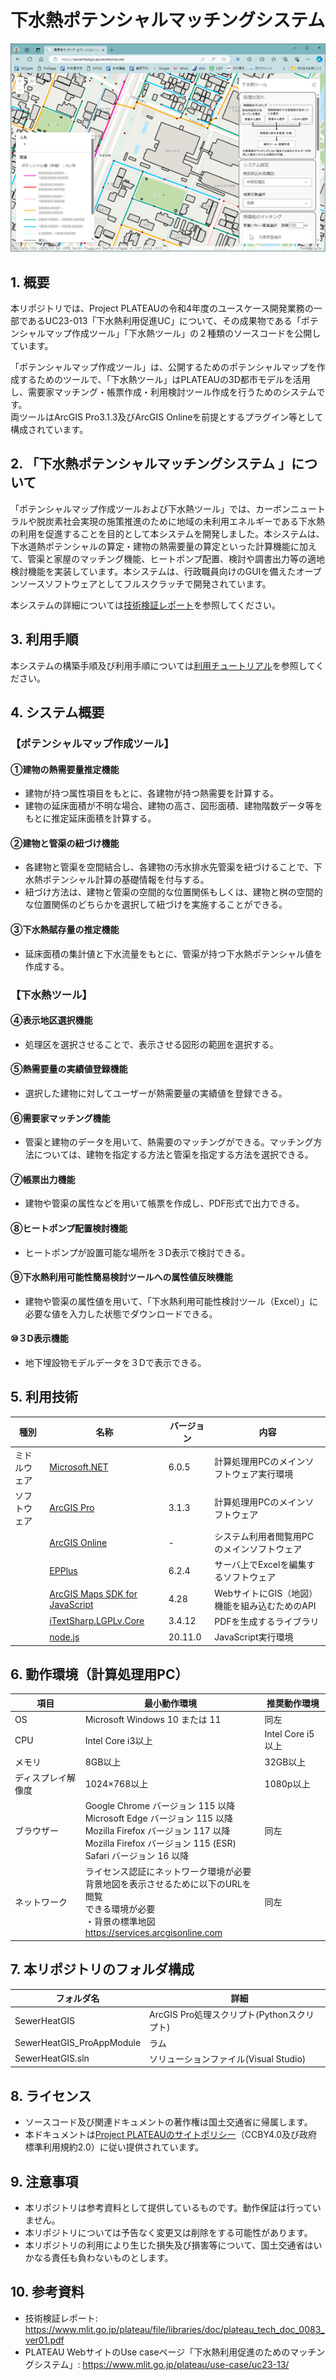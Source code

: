 # 下水熱ポテンシャルマッチングシステム

![概要](./img/Readme_001.png) 

## 1. 概要
本リポジトリでは、Project PLATEAUの令和4年度のユースケース開発業務の一部であるUC23-013「下水熱利用促進UC」について、その成果物である「ポテンシャルマップ作成ツール」「下水熱ツール」の２種類のソースコードを公開しています。

「ポテンシャルマップ作成ツール」は、公開するためのポテンシャルマップを作成するためのツールで、「下水熱ツール」はPLATEAUの3D都市モデルを活用し、需要家マッチング・帳票作成・利用検討ツール作成を行うためのシステムです。  
両ツールはArcGIS Pro3.1.3及びArcGIS Onlineを前提とするプラグイン等として構成されています。

## 2. 「下水熱ポテンシャルマッチングシステム 」について
「ポテンシャルマップ作成ツールおよび下水熱ツール」では、カーボンニュートラルや脱炭素社会実現の施策推進のために地域の未利用エネルギーである下水熱の利用を促進することを目的として本システムを開発しました。本システムは、下水道熱ポテンシャルの算定・建物の熱需要量の算定といった計算機能に加えて、管渠と家屋のマッチング機能、ヒートポンプ配置、検討や調書出力等の適地検討機能を実装しています。本システムは、行政職員向けのGUIを備えたオープンソースソフトウェアとしてフルスクラッチで開発されています。

本システムの詳細については[技術検証レポート](https://www.mlit.go.jp/plateau/file/libraries/doc/plateau_tech_doc_0083_ver01.pdf)を参照してください。

## 3. 利用手順

本システムの構築手順及び利用手順については[利用チュートリアル](https://project-plateau.github.io/Sewage-thermal-matching-system/)を参照してください。

## 4. システム概要
### 【ポテンシャルマップ作成ツール】
#### ①建物の熱需要量推定機能
- 建物が持つ属性項目をもとに、各建物が持つ熱需要を計算する。
- 建物の延床面積が不明な場合、建物の高さ、図形面積、建物階数データ等をもとに推定延床面積を計算する。

#### ②建物と管渠の紐づけ機能
- 各建物と管渠を空間結合し、各建物の汚水排水先管渠を紐づけることで、下水熱ポテンシャル計算の基礎情報を付与する。
- 紐づけ方法は、建物と管渠の空間的な位置関係もしくは、建物と桝の空間的な位置関係のどちらかを選択して紐づけを実施することができる。

#### ③下水熱賦存量の推定機能
- 延床面積の集計値と下水流量をもとに、管渠が持つ下水熱ポテンシャル値を作成する。

### 【下水熱ツール】
#### ④表示地区選択機能
- 処理区を選択させることで、表示させる図形の範囲を選択する。

#### ⑤熱需要量の実績値登録機能
- 選択した建物に対してユーザーが熱需要量の実績値を登録できる。

#### ⑥需要家マッチング機能
- 管渠と建物のデータを用いて、熱需要のマッチングができる。マッチング方法については、建物を指定する方法と管渠を指定する方法を選択できる。

#### ⑦帳票出力機能
- 建物や管渠の属性などを用いて帳票を作成し、PDF形式で出力できる。

#### ⑧ヒートポンプ配置検討機能
- ヒートポンプが設置可能な場所を３D表示で検討できる。

#### ⑨下水熱利用可能性簡易検討ツールへの属性値反映機能
- 建物や管渠の属性値を用いて、「下水熱利用可能性検討ツール（Excel）」に必要な値を入力した状態でダウンロードできる。

#### ⑩３D表示機能
- 地下埋設物モデルデータを３Dで表示できる。


## 5. 利用技術

| 種別              | 名称   | バージョン | 内容 |
| ----------------- | --------|-------------|-----------------------------|
| ミドルウェア       | [Microsoft.NET](https://www.microsoft.com/ja-jp/) | 6.0.5 | 計算処理用PCのメインソフトウェア実行環境 |
| ソフトウェア      | [ArcGIS Pro](https://www.esrij.com/products/arcgis-pro/) | 3.1.3 | 計算処理用PCのメインソフトウェア |
|       | [ArcGIS Online](https://www.esrij.com/products/arcgis-online/) | - | システム利用者閲覧用PCのメインソフトウェア |
|       | [EPPlus](https://epplussoftware.com/ja) | 6.2.4 | サーバ上でExcelを編集するソフトウェア |
|       | [ArcGIS Maps SDK for JavaScript](https://www.esrij.com/products/arcgis-maps-sdk-for-javascript/) | 4.28 | WebサイトにGIS（地図）機能を組み込むためのAPI |
|       | [iTextSharp.LGPLv.Core](https://www.nuget.org/packages/iTextSharp.LGPLv2.Core) | 3.4.12 | PDFを生成するライブラリ |
|       | [node.js](https://nodejs.org/en) | 20.11.0 | JavaScript実行環境 |

## 6. 動作環境（計算処理用PC）
| 項目               | 最小動作環境                                                                                                                                                                                                                                                                                                                                    | 推奨動作環境                   | 
| ------------------ | ----------------------------------------------------------------------------------------------------------------------------------------------------------------------------------------------------------------------------------------------------------------------------------------------------------------------------------------------- | ------------------------------ | 
| OS                 | Microsoft Windows 10 または 11                                                                                                                                                                                                                                                                                                                  |  同左 | 
| CPU                | Intel Core i3以上                                                                                                                                                                                                                                                                                                                               | Intel Core i5以上              | 
| メモリ             | 8GB以上                                                                                                                                                                                                                                                                                                                                         | 32GB以上                        | 
| ディスプレイ解像度 | 1024×768以上                                                                                                                                                                                                                                                                                                                                    |  1080p以上                   | 
| ブラウザー       | Google Chrome バージョン 115 以降<br>Microsoft Edge バージョン 115 以降<br>Mozilla Firefox バージョン 117 以降<br>Mozilla Firefox バージョン 115 (ESR)<br>Safari バージョン 16 以降 |  同左                            | 
| ネットワーク       | ライセンス認証にネットワーク環境が必要<br>背景地図を表示させるために以下のURLを閲覧<br>できる環境が必要<br>・背景の標準地図<br>https://services.arcgisonline.com |  同左                            | 

## 7. 本リポジトリのフォルダ構成 
| フォルダ名 |　詳細 |
|-|-|
| SewerHeatGIS | ArcGIS Pro処理スクリプト(Pythonスクリプト) |
| SewerHeatGIS_ProAppModule |ラム |
| SewerHeatGIS.sln | ソリューションファイル(Visual Studio) |

## 8. ライセンス 

- ソースコード及び関連ドキュメントの著作権は国土交通省に帰属します。
- 本ドキュメントは[Project PLATEAUのサイトポリシー](https://www.mlit.go.jp/plateau/site-policy/)（CCBY4.0及び政府標準利用規約2.0）に従い提供されています。

## 9. 注意事項

- 本リポジトリは参考資料として提供しているものです。動作保証は行っていません。
- 本リポジトリについては予告なく変更又は削除をする可能性があります。
- 本リポジトリの利用により生じた損失及び損害等について、国土交通省はいかなる責任も負わないものとします。

## 10. 参考資料
- 技術検証レポート: https://www.mlit.go.jp/plateau/file/libraries/doc/plateau_tech_doc_0083_ver01.pdf
- PLATEAU WebサイトのUse caseページ「下水熱利用促進のためのマッチングシステム」: https://www.mlit.go.jp/plateau/use-case/uc23-13/
